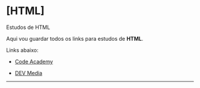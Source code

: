 # [HTML]
 Estudos de HTML

 Aqui vou guardar todos os links para estudos de **HTML**.


Links abaixo:

- <a href="https://www.codeacademy.com/" target="_blank">Code Academy</a>

- <a href="https://www.devmedia.com.br/guia/html/38051" target="_blank">DEV Media</a>


***